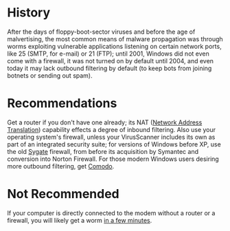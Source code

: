 # History #
After the days of floppy-boot-sector viruses and before the age of malvertising, the most common means of malware propagation was through worms exploiting vulnerable applications listening on certain network ports, like 25 (SMTP, for e-mail) or 21 (FTP); until 2001, Windows did not even come with a firewall, it was not turned on by default until 2004, and even today it may lack outbound filtering by default (to keep bots from joining botnets or sending out spam).

# Recommendations #
Get a router if you don't have one already; its NAT ([Network Address Translation](http://www.grc.com/faq-shieldsup.htm)) capability effects a degree of inbound filtering. Also use your operating system's firewall, unless your VirusScanner includes its own as part of an integrated security suite; for versions of Windows before XP, use the old [Sygate](http://www.oldapps.com/old_version_sygate_firewall.php) firewall, from before its acquisition by Symantec and conversion into Norton Firewall. For those modern Windows users desiring more outbound filtering, get [Comodo](http://www.comodo.com/home/internet-security/firewall.php).

# Not Recommended #
If your computer is directly connected to the modem without a router or a firewall, you will likely get a worm [in a few minutes](http://www.firewallguide.com/).